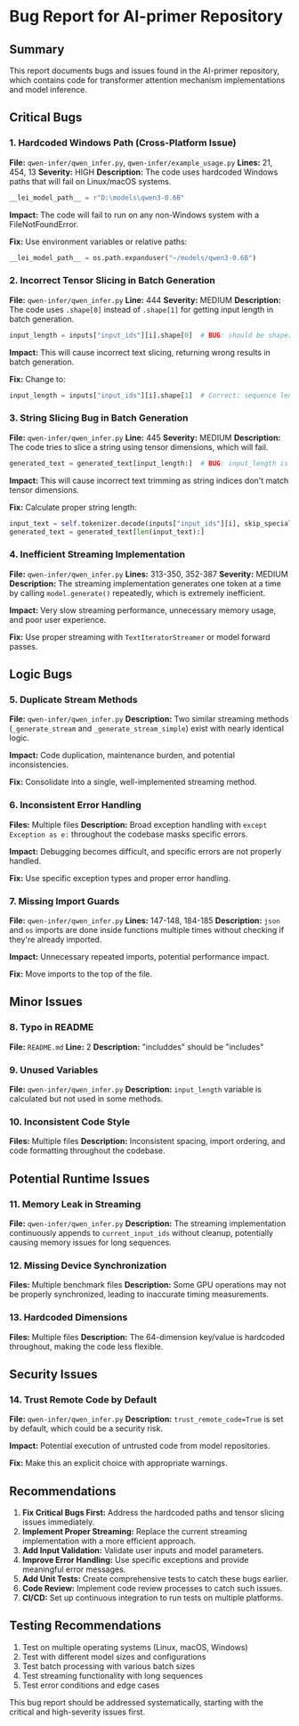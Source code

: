 # Bug Report for AI-primer Repository

## Summary
This report documents bugs and issues found in the AI-primer repository, which contains code for transformer attention mechanism implementations and model inference.

## Critical Bugs

### 1. **Hardcoded Windows Path (Cross-Platform Issue)**
**File:** `qwen-infer/qwen_infer.py`, `qwen-infer/example_usage.py`
**Lines:** 21, 454, 13
**Severity:** HIGH
**Description:** The code uses hardcoded Windows paths that will fail on Linux/macOS systems.

```python
__lei_model_path__ = r"D:\models\qwen3-0.6B"
```

**Impact:** The code will fail to run on any non-Windows system with a FileNotFoundError.

**Fix:** Use environment variables or relative paths:
```python
__lei_model_path__ = os.path.expanduser("~/models/qwen3-0.6B")
```

### 2. **Incorrect Tensor Slicing in Batch Generation**
**File:** `qwen-infer/qwen_infer.py`
**Line:** 444
**Severity:** MEDIUM
**Description:** The code uses `.shape[0]` instead of `.shape[1]` for getting input length in batch generation.

```python
input_length = inputs["input_ids"][i].shape[0]  # BUG: should be shape[1]
```

**Impact:** This will cause incorrect text slicing, returning wrong results in batch generation.

**Fix:** Change to:
```python
input_length = inputs["input_ids"][i].shape[1]  # Correct: sequence length
```

### 3. **String Slicing Bug in Batch Generation**
**File:** `qwen-infer/qwen_infer.py`
**Line:** 445
**Severity:** MEDIUM
**Description:** The code tries to slice a string using tensor dimensions, which will fail.

```python
generated_text = generated_text[input_length:]  # BUG: input_length is from tensor dimensions
```

**Impact:** This will cause incorrect text trimming as string indices don't match tensor dimensions.

**Fix:** Calculate proper string length:
```python
input_text = self.tokenizer.decode(inputs["input_ids"][i], skip_special_tokens=True)
generated_text = generated_text[len(input_text):]
```

### 4. **Inefficient Streaming Implementation**
**File:** `qwen-infer/qwen_infer.py`
**Lines:** 313-350, 352-387
**Severity:** MEDIUM
**Description:** The streaming implementation generates one token at a time by calling `model.generate()` repeatedly, which is extremely inefficient.

**Impact:** Very slow streaming performance, unnecessary memory usage, and poor user experience.

**Fix:** Use proper streaming with `TextIteratorStreamer` or model forward passes.

## Logic Bugs

### 5. **Duplicate Stream Methods**
**File:** `qwen-infer/qwen_infer.py`
**Description:** Two similar streaming methods (`_generate_stream` and `_generate_stream_simple`) exist with nearly identical logic.

**Impact:** Code duplication, maintenance burden, and potential inconsistencies.

**Fix:** Consolidate into a single, well-implemented streaming method.

### 6. **Inconsistent Error Handling**
**Files:** Multiple files
**Description:** Broad exception handling with `except Exception as e:` throughout the codebase masks specific errors.

**Impact:** Debugging becomes difficult, and specific errors are not properly handled.

**Fix:** Use specific exception types and proper error handling.

### 7. **Missing Import Guards**
**File:** `qwen-infer/qwen_infer.py`
**Lines:** 147-148, 184-185
**Description:** `json` and `os` imports are done inside functions multiple times without checking if they're already imported.

**Impact:** Unnecessary repeated imports, potential performance impact.

**Fix:** Move imports to the top of the file.

## Minor Issues

### 8. **Typo in README**
**File:** `README.md`
**Line:** 2
**Description:** "includdes" should be "includes"

### 9. **Unused Variables**
**File:** `qwen-infer/qwen_infer.py`
**Description:** `input_length` variable is calculated but not used in some methods.

### 10. **Inconsistent Code Style**
**Files:** Multiple files
**Description:** Inconsistent spacing, import ordering, and code formatting throughout the codebase.

## Potential Runtime Issues

### 11. **Memory Leak in Streaming**
**File:** `qwen-infer/qwen_infer.py`
**Description:** The streaming implementation continuously appends to `current_input_ids` without cleanup, potentially causing memory issues for long sequences.

### 12. **Missing Device Synchronization**
**Files:** Multiple benchmark files
**Description:** Some GPU operations may not be properly synchronized, leading to inaccurate timing measurements.

### 13. **Hardcoded Dimensions**
**Files:** Multiple files
**Description:** The 64-dimension key/value is hardcoded throughout, making the code less flexible.

## Security Issues

### 14. **Trust Remote Code by Default**
**File:** `qwen-infer/qwen_infer.py`
**Description:** `trust_remote_code=True` is set by default, which could be a security risk.

**Impact:** Potential execution of untrusted code from model repositories.

**Fix:** Make this an explicit choice with appropriate warnings.

## Recommendations

1. **Fix Critical Bugs First:** Address the hardcoded paths and tensor slicing issues immediately.
2. **Implement Proper Streaming:** Replace the current streaming implementation with a more efficient approach.
3. **Add Input Validation:** Validate user inputs and model parameters.
4. **Improve Error Handling:** Use specific exceptions and provide meaningful error messages.
5. **Add Unit Tests:** Create comprehensive tests to catch these bugs earlier.
6. **Code Review:** Implement code review processes to catch such issues.
7. **CI/CD:** Set up continuous integration to run tests on multiple platforms.

## Testing Recommendations

1. Test on multiple operating systems (Linux, macOS, Windows)
2. Test with different model sizes and configurations
3. Test batch processing with various batch sizes
4. Test streaming functionality with long sequences
5. Test error conditions and edge cases

This bug report should be addressed systematically, starting with the critical and high-severity issues first.